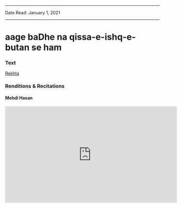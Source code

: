 
---

Date Read: January 1, 2021

---


# aage baDhe na qissa-e-ishq-e-butan se ham


### Text

[Rekhta](https://www.rekhta.org/ghazals/aage-badhe-na-qissa-e-ishq-e-butaan-se-ham-altaf-hussain-hali-ghazals-3?lang=ur)

### Renditions & Recitations

#### Mehdi Hasan

<iframe width="560" height="315" src="https://www.youtube.com/embed/fUGU-mXH8Z0" title="YouTube video player" frameborder="0" allow="accelerometer; autoplay; clipboard-write; encrypted-media; gyroscope; picture-in-picture" allowfullscreen></iframe>

